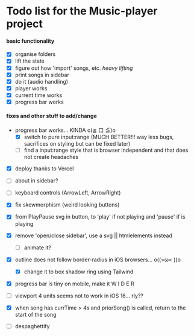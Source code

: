 # Todo list for the Music-player project

#### basic functionality

- [x] organise folders
- [x] lift the state
- [x] figure out how 'import' songs, etc. _heavy lifting_
- [x] print songs in sidebar
- [x] do it (audio handling)
- [x] player works
- [x] current time works
- [x] progress bar works

#### fixes and other stuff to add/change

- progress bar works... KINDA o(≧ 口 ≦)o
  - [x] switch to pure input:range (MUCH BETTER!!! way less bugs, sacrifices on styling but can be fixed later)
  - [ ] find a input:range style that is browser independent and that does not create headaches
- [x] deploy thanks to Vercel
- [ ] about in sidebar?
- [ ] keyboard controls (ArrowLeft, ArrowRight)
- [x] fix skewmorphism (weird looking buttons)
- [x] from PlayPause svg in button, to 'play' if not playing and 'pause' if is playing
- [x] remove 'open/close sidebar', use a svg || htmlelements instead
  - [ ] animate it?
- [x] outline does not follow border-radius in iOS browsers... o((>ω< ))o
  - [x] change it to box shadow ring using Tailwind
- [x] progress bar is tiny on mobile, make it W I D E R
- [ ] viewport 4 units seems not to work in iOS 16... rly??
- [x] when song has currTime > 4s and priorSong() is called, return to the start of the song

- [ ] despaghettify
